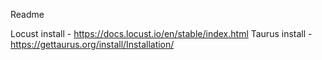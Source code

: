 Readme

Locust install - https://docs.locust.io/en/stable/index.html
Taurus install - https://gettaurus.org/install/Installation/
